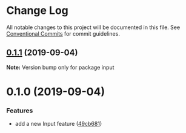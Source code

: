 # Change Log

All notable changes to this project will be documented in this file.
See [Conventional Commits](https://conventionalcommits.org) for commit guidelines.

## [0.1.1](https://github.com/marcus4guyen/lernarepo/compare/input@0.1.0...input@0.1.1) (2019-09-04)

**Note:** Version bump only for package input





# 0.1.0 (2019-09-04)


### Features

* add a new Input feature ([49cb681](https://github.com/marcus4guyen/lernarepo/commit/49cb681))
